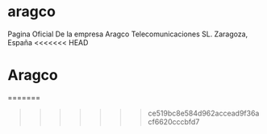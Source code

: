 # aragco
Pagina Oficial De la empresa Aragco Telecomunicaciones SL. Zaragoza, España
<<<<<<< HEAD
# Aragco
=======
>>>>>>> ce519bc8e584d962accead9f36acf6620cccbfd7
